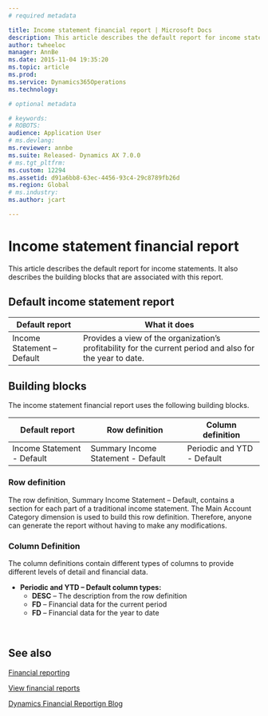 ```yaml
---
# required metadata

title: Income statement financial report | Microsoft Docs
description: This article describes the default report for income statements. It also describes the building blocks that are associated with this report. 
author: twheeloc
manager: AnnBe
ms.date: 2015-11-04 19:35:20
ms.topic: article
ms.prod: 
ms.service: Dynamics365Operations
ms.technology: 

# optional metadata

# keywords: 
# ROBOTS: 
audience: Application User
# ms.devlang: 
ms.reviewer: annbe
ms.suite: Released- Dynamics AX 7.0.0
# ms.tgt_pltfrm: 
ms.custom: 12294
ms.assetid: d91a6bb8-63ec-4456-93c4-29c8789fb26d
ms.region: Global
# ms.industry: 
ms.author: jcart

---
```


# Income statement financial report

This article describes the default report for income statements. It also describes the building blocks that are associated with this report. 

Default income statement report
-------------------------------

| Default report             | What it does                                                                                              |
|----------------------------|-----------------------------------------------------------------------------------------------------------|
| Income Statement – Default | Provides a view of the organization’s profitability for the current period and also for the year to date. |

## Building blocks
The income statement financial report uses the following building blocks.

| Default report             | Row definition                     | Column definition          |
|----------------------------|------------------------------------|----------------------------|
| Income Statement - Default | Summary Income Statement - Default | Periodic and YTD - Default |

### Row definition

The row definition, Summary Income Statement – Default, contains a section for each part of a traditional income statement. The Main Account Category dimension is used to build this row definition. Therefore, anyone can generate the report without having to make any modifications.

### Column Definition

The column definitions contain different types of columns to provide different levels of detail and financial data.

-   **Periodic and YTD – Default column types:**
    -   **DESC** – The description from the row definition
    -   **FD** – Financial data for the current period
    -   **FD** – Financial data for the year to date

 

See also
--------

[Financial reporting](https://docs.microsoft.com/en-us/dynamics365/operations/financials/general-ledger/financial-reporting)

[View financial reports](https://docs.microsoft.com/en-us/dynamics365/operations/financials/general-ledger/view-financial-reports)

[Dynamics Financial Reportign Blog](http://blogs.msdn.com/b/dynamics_financial_reporting/)


